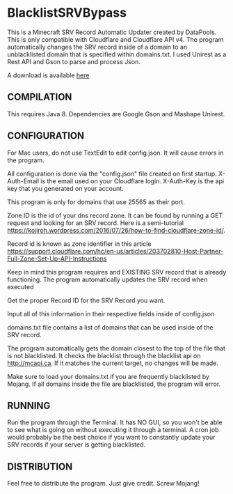# BlacklistSRVBypass
This is a Minecraft SRV Record Automatic Updater created by DataPools. This is only compatible with Cloudflare and Cloudflare API v4. The program automatically changes the SRV record inside of a domain to an unblacklisted domain that is specified within domains.txt. I used Unirest as a Rest API and Gson to parse and process Json.

A download is available [here](http://mceula.com/bypass)

## COMPILATION
This requires Java 8. Dependencies are Google Gson and Mashape Unirest. 

## CONFIGURATION

For Mac users, do not use TextEdit to edit config.json. It will cause errors in the program.

All configuration is done via the "config.json" file created on first startup. X-Auth-Email is the email used on your Cloudflare login. X-Auth-Key is the api key that you generated on your account.

This program is only for domains that use 25565 as their port. 

Zone ID is the id of your dns record zone. It can be found by running a GET request and looking for an SRV record. Here is a semi-tutorial https://kojiroh.wordpress.com/2016/07/26/how-to-find-cloudflare-zone-id/.

Record id is known as zone identifier in this article https://support.cloudflare.com/hc/en-us/articles/203702810-Host-Partner-Full-Zone-Set-Up-API-Instructions

Keep in mind this program requires and EXISTING SRV record that is already functioning. The program automatically updates the SRV record when executed

Get the proper Record ID for the SRV Record you want.

Input all of this information in their respective fields inside of config.json

domains.txt file contains a list of domains that can be used inside of the SRV record.

The program automatically gets the domain closest to the top of the file that is not blacklisted. It checks the blacklist through the blacklist api on http://mcapi.ca. If it matches the current target, no changes will be made.

Make sure to load your domains.txt if you are frequently blacklisted by Mojang. If all domains inside the file are blacklisted, the program will error.

## RUNNING

Run the program through the Terminal. It has NO GUI, so you won't be able to see what is going on without executing it through a terminal. A cron job would probably be the best choice if you want to constantly update your SRV records if your server is getting blacklisted.

## DISTRIBUTION

Feel free to distribute the program. Just give credit. Screw Mojang!
